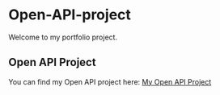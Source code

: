 # Open-API-project

Welcome to my portfolio project. 

## Open API Project

You can find my Open API project here: 
[My Open API Project](https://github.com/MASOUMA2023/Open-API-project)